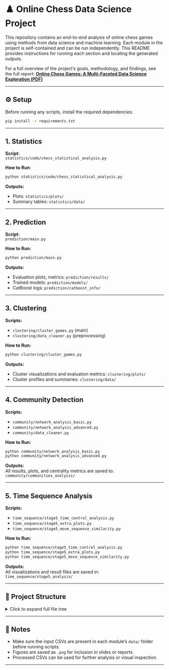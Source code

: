 # ♟️ Online Chess Data Science Project

This repository contains an end-to-end analysis of online chess games using methods from data science and machine learning. Each module in the project is self-contained and can be run independently. This README provides instructions for running each section and locating the generated outputs.

For a full overview of the project’s goals, methodology, and findings, see the full report:
[**Online Chess Games: A Multi-Faceted Data Science Exploration (PDF)**](Online%20Chess%20Games_%20A%20Multi-Faceted%20Data%20Science%20Exploration.pdf)


---

## ⚙️ Setup

Before running any scripts, install the required dependencies:

```bash
pip install -r requirements.txt
```

---

## 1. Statistics

**Script:**  
`statistics/code/chess_statistical_analysis.py`

**How to Run:**  
```bash
python statistics/code/chess_statistical_analysis.py
```

**Outputs:**  
- Plots: `statistics/plots/`  
- Summary tables: `statistics/data/`

---

## 2. Prediction

**Script:**  
`prediction/main.py`

**How to Run:**  
```bash
python prediction/main.py
```

**Outputs:**  
- Evaluation plots, metrics: `prediction/results/`  
- Trained models: `prediction/models/`  
- CatBoost logs: `prediction/catboost_info/`

---

## 3. Clustering

**Scripts:**  
- `clustering/cluster_games.py` (main)  
- `clustering/data_cleaner.py` (preprocessing)

**How to Run:**  
```bash
python clustering/cluster_games.py
```

**Outputs:**  
- Cluster visualizations and evaluation metrics: `clustering/plots/`  
- Cluster profiles and summaries: `clustering/data/`

---

## 4. Community Detection

**Scripts:**  
- `community/network_analysis_basic.py`  
- `community/network_analysis_advanced.py`  
- `community/data_cleaner.py`

**How to Run:**  
```bash
python community/network_analysis_basic.py
python community/network_analysis_advanced.py
```

**Outputs:**  
All results, plots, and centrality metrics are saved to:  
`community/communities_analysis/`

---

## 5. Time Sequence Analysis

**Scripts:**  
- `time_sequence/stage5_time_control_analysis.py`  
- `time_sequence/stage5_extra_plots.py`  
- `time_sequence/stage5_move_sequence_similarity.py`

**How to Run:**  
```bash
python time_sequence/stage5_time_control_analysis.py
python time_sequence/stage5_extra_plots.py
python time_sequence/stage5_move_sequence_similarity.py
```

**Outputs:**  
All visualizations and result files are saved in:  
`time_sequence/stage5_analysis/`

---

## 📁 Project Structure

<details>
<summary>Click to expand full file tree</summary>

```
/
├── clustering
│   ├── cluster_games.py
│   ├── data
│   │   ├── chess_games.csv
│   │   ├── cleaned_chess_games_clusters.csv
│   │   ├── hierarchical_cluster_annotated_summary.csv
│   │   ├── hierarchical_cluster_profiles.csv
│   │   ├── kmeans_cluster_annotated_summary.csv
│   │   └── kmeans_cluster_profiles.csv
│   ├── data_cleaner.py
│   └── plots
│       ├── combined_k_selection.png
│       ├── dendrogram.png
│       ├── dendrogram_truncated.png
│       ├── hierarchical_clusters_annotated.png
│       ├── hierarchical_tsne_refined.png
│       ├── kmeans_clusters_annotated.png
│       ├── kmeans_tsne_refined.png
│       ├── pca_preclustering.png
│       ├── similarity_matrix_ordered.png
│       ├── tsne_Hierarchical_boundaries.png
│       └── tsne_KMeans_boundaries.png
├── community
│   ├── communities_analysis
│   │   ├── centrality_vs_rating.csv
│   │   ├── degree_centrality_vs_rating.png
│   │   ├── longest_win_chain.txt
│   │   ├── opening_to_opening_transitions.png
│   │   ├── pagerank_vs_rating.png
│   │   ├── player_centrality_ranking.csv
│   │   ├── player_opening_bipartite.png
│   │   ├── temporal_network_2019.png
│   │   ├── temporal_network_2020.png
│   │   ├── temporal_network_2021.png
│   │   ├── temporal_network_2022.png
│   │   ├── top_player_network_communities.png
│   │   └── top_rivalries.png
│   ├── data
│   │   ├── chess_games.csv
│   │   └── cleaned_chess_games_prediction.csv
│   ├── data_cleaner.py
│   ├── network_analysis_advanced.py
│   ├── network_analysis_basic.py
│   └── Stage3_Explained.pdf
├── file_tree.py
├── prediction
│   ├── catboost_info/
│   ├── data/
│   ├── data_cleaner.py
│   ├── main.py
│   ├── models/
│   └── results/
├── requirements.txt
├── statistics
│   ├── code/
│   ├── data/
│   └── plots/
└── time_sequence
    ├── data/
    ├── stage5_analysis/
    ├── stage5_extra_plots.py
    ├── stage5_move_sequence_similarity.py
    └── stage5_time_control_analysis.py
```

</details>

---

## 📝 Notes

- Make sure the input CSVs are present in each module’s `data/` folder before running scripts.
- Figures are saved as `.png` for inclusion in slides or reports.
- Processed CSVs can be used for further analysis or visual inspection.

---
